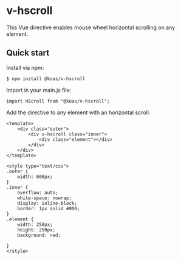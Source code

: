 # v-hscroll
This Vue directive enables mouse wheel horizontal scrolling on any element.

## Quick start
Install via npm:

`$ npm install @koas/v-hscroll`

Import in your main.js file:

`import HScroll from "@koas/v-hscroll";`

Add the directive to any element with an horizontal scroll:

```
<template>
	<div class="outer">
		<div v-hscroll class="inner">
			<div class="element"></div>
		</div>
	</div>
</template>

<style type="text/css">
.outer {
	width: 600px;
}
.inner {
	overflow: auto;
	white-space: nowrap;
	display: inline-block;
	border: 1px solid #000;
}
.element {
	width: 250px;
	height: 250px;
	background: red;

}
</style>


```

